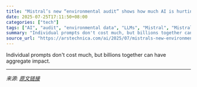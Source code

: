 ```yaml
---
title: "Mistral’s new “environmental audit” shows how much AI is hurting the planet"
date: 2025-07-25T17:11:50+08:00
categories: ["tech"]
tags: ["AI", "audit", "environmental data", "LLMs", "Mistral", "Mistral AI"]
summary: "Individual prompts don't cost much, but billions together can have aggregate impact."
source_url: "https://arstechnica.com/ai/2025/07/mistrals-new-environmental-audit-shows-how-much-ai-is-hurting-the-planet/"
---
```


Individual prompts don't cost much, but billions together can have aggregate impact.

---

*来源: [原文链接](https://arstechnica.com/ai/2025/07/mistrals-new-environmental-audit-shows-how-much-ai-is-hurting-the-planet/)*
